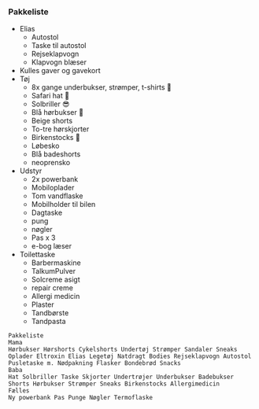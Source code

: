 ### Pakkeliste

- Elias 
	- Autostol 
	- Taske til autostol
	- Rejseklapvogn 
	- Klapvogn blæser
- Kulles gaver og gavekort
- Tøj
	- 8x gange underbukser, strømper, t-shirts 🧦 
	- Safari hat 🧢
	- Solbriller 😎 
	- Blå hørbukser 👖
	- Beige shorts
	- To-tre hørskjorter
	- Birkenstocks 👡 
	- Løbesko 
	- Blå badeshorts
	- neoprensko
- Udstyr 
	- 2x powerbank 
	- Mobiloplader
	- Tom vandflaske
	- Mobilholder til bilen
	- Dagtaske
	- pung 
	- nøgler 
	- Pas x 3
	- e-bog læser 
- Toilettaske 
	- Barbermaskine 
	- TalkumPulver
	- Solcreme asigt
	- repair creme
	- Allergi medicin 
	- Plaster
	- Tandbørste 
	- Tandpasta 

```
Pakkeliste 
Mama 
Hørbukser Hørshorts Cykelshorts Undertøj Strømper Sandaler Sneaks Oplader Eltroxin Elias Legetøj Natdragt Bodies Rejseklapvogn Autostol Pusletaske m. Nødpakning Flasker Bondebrød Snacks 
Baba
Hat Solbriller Taske Skjorter Undertrøjer Underbukser Badebukser Shorts Hørbukser Strømper Sneaks Birkenstocks Allergimedicin 
Fælles
Ny powerbank Pas Punge Nøgler Termoflaske
```
